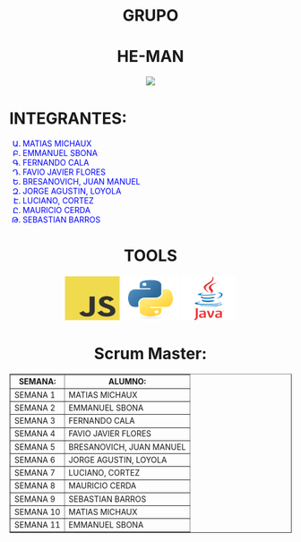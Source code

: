 <div id="header" align="center">
  <h1>GRUPO</h1>
  <h1>HE-MAN</h1>
  <img  src="https://media.giphy.com/media/BdAn5S0xigpO/giphy.gif">
</div>
  
<div id="integrantes">
  <h1>INTEGRANTES:</h1>
  <ul style="color: blue; list-style-type: armenian;">
    <li>MATIAS MICHAUX</li>
    <li>EMMANUEL SBONA</li>
    <li>FERNANDO CALA</li>
    <li>FAVIO JAVIER FLORES</li>
    <li>BRESANOVICH, JUAN MANUEL</li>
    <li>JORGE AGUSTIN, LOYOLA</li>
    <li>LUCIANO, CORTEZ</li>
    <li>MAURICIO CERDA</li>
    <li>SEBASTIAN BARROS</li>
  </ul>
</div>




<div align="center" class="contenedor-imagenes">
   <h1 >TOOLS</h1>
  <img src="https://github.com/devicons/devicon/blob/master/icons/javascript/javascript-original.svg"  width="100" height="80"/>
  <img src="https://github.com/devicons/devicon/blob/master/icons/python/python-original.svg"   width="100" height="80"/>
  <img src="https://github.com/devicons/devicon/blob/master/icons/java/java-original-wordmark.svg"  width="100" height="80"/>
 
</div>

 

 
<div align= "center">
  <h1>Scrum Master:</h1>
  <table border="1">
    <tr>
      <th>SEMANA:</th>
      <th>ALUMNO:</th>
    </tr>
    <tr>
      <td>SEMANA 1</td>
      <td>MATIAS MICHAUX</td>
    </tr>
    <tr>
      <td>SEMANA 2</td>
      <td>EMMANUEL SBONA</td>
    </tr>
    <tr>
      <td>SEMANA 3</td>
      <td>FERNANDO CALA</td>
    </tr>
    <tr>
      <td>SEMANA 4</td>
      <td>FAVIO JAVIER FLORES</td>
    </tr>
    <tr>
      <td>SEMANA 5</td>
      <td>BRESANOVICH, JUAN MANUEL</td>
    </tr>
    <tr>
      <td>SEMANA 6</td>
      <td>JORGE AGUSTIN, LOYOLA</td>
    </tr>
    <tr>
      <td>SEMANA 7</td>
      <td>LUCIANO, CORTEZ</td>
    </tr>
    <tr>
      <td>SEMANA 8</td>
      <td>MAURICIO CERDA</td>
    </tr>
    <tr>
      <td>SEMANA 9</td>
      <td>SEBASTIAN BARROS</td>
    </tr>
    <tr>
      <td>SEMANA 10</td>
      <td>MATIAS MICHAUX</td>
    </tr>
    <tr>
      <td>SEMANA 11</td>
      <td>EMMANUEL SBONA</td>
    </tr>
